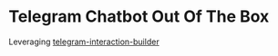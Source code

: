 # Telegram Chatbot Out Of The Box

Leveraging [telegram-interaction-builder](https://www.npmjs.com/package/telegram-interaction-builder)

